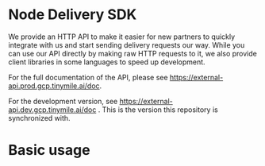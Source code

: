 # Node Delivery SDK

We provide an HTTP API to make it easier for new partners to quickly integrate with us and start sending delivery requests our way. While you can use our API directly by making raw HTTP requests to it, we also provide client libraries in some languages to speed up development.

For the full documentation of the API, please see https://external-api.prod.gcp.tinymile.ai/doc.

For the development version, see https://external-api.dev.gcp.tinymile.ai/doc . This is the version this repository is synchronized with.

# Basic usage

```javascript
```
